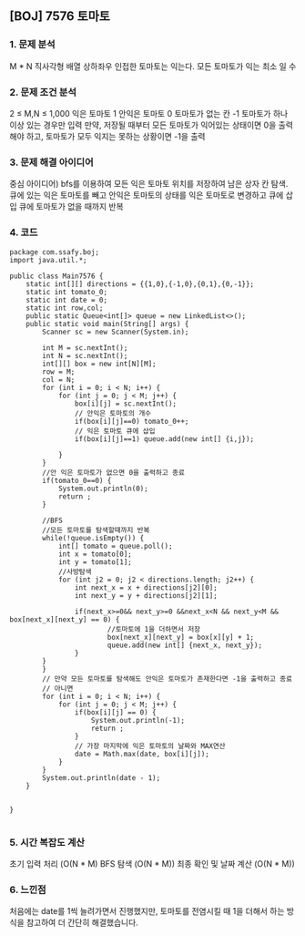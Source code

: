 ## [BOJ] 7576 토마토

### 1. 문제 분석 
M * N 직사각형 배열
상하좌우 인접한 토마토는 익는다.
모든 토마토가 익는 최소 일 수
### 2. 문제 조건 분석
 2 ≤ M,N ≤ 1,000 
 익은 토마토 1 안익은 토마토 0 토마토가 없는 칸 -1
 토마토가 하나 이상 있는 경우만 입력
 만약, 저장될 때부터 모든 토마토가 익어있는 상태이면 0을 출력해야 하고, 토마토가 모두 익지는 못하는 상황이면 -1을 출력
### 3. 문제 해결 아이디어
중심 아이디어)
bfs를 이용하여 모든 익은 토마토 위치를 저장하여 남은 상자 칸 탐색.
큐에 있는 익은 토마토를 빼고 안익은 토마토의 상태를 익은 토마토로 변경하고 큐에 삽입
큐에 토마토가 없을 때까지 반복

### 4. 코드 
```
package com.ssafy.boj;
import java.util.*;

public class Main7576 {
	static int[][] directions = {{1,0},{-1,0},{0,1},{0,-1}};
	static int tomato_0;
	static int date = 0;
	static int row,col;
	public static Queue<int[]> queue = new LinkedList<>();
	public static void main(String[] args) {
		Scanner sc = new Scanner(System.in);
		
		int M = sc.nextInt();
		int N = sc.nextInt();
		int[][] box = new int[N][M];
		row = M;
		col = N;
		for (int i = 0; i < N; i++) {
			for (int j = 0; j < M; j++) {
				box[i][j] = sc.nextInt();
				// 안익은 토마토의 개수 
				if(box[i][j]==0) tomato_0++;
				// 익은 토마토 큐에 삽입
				if(box[i][j]==1) queue.add(new int[] {i,j});
				
			}
		}
		//안 익은 토마토가 없으면 0을 출력하고 종료
		if(tomato_0==0) {
			System.out.println(0);
			return ;
		}

		//BFS
		//모든 토마토를 탐색할때까지 반복
		while(!queue.isEmpty()) {
			int[] tomato = queue.poll();
			int x = tomato[0];
			int y = tomato[1];
			//사방탐색
			for (int j2 = 0; j2 < directions.length; j2++) {
				int next_x = x + directions[j2][0];
				int next_y = y + directions[j2][1];
				
				if(next_x>=0&& next_y>=0 &&next_x<N && next_y<M && box[next_x][next_y] == 0) {
						//토마토에 1을 더하면서 저장
						box[next_x][next_y] = box[x][y] + 1;
						queue.add(new int[] {next_x, next_y});
				}
		}
		}
		// 만약 모든 토마토를 탐색해도 안익은 토마토가 존재한다면 -1을 출력하고 종료
		// 아니면 
		for (int i = 0; i < N; i++) {
			for (int j = 0; j < M; j++) {
				if(box[i][j] == 0) {
					System.out.println(-1);
					return ;
				}
				// 가장 마지막에 익은 토마토의 날짜와 MAX연산
				date = Math.max(date, box[i][j]);
			}
		}
		System.out.println(date - 1);
	}


}


```

### 5. 시간 복잡도 계산
초기 입력 처리 (O(N * M)
BFS 탐색 (O(N * M))
최종 확인 및 날짜 계산 (O(N * M))
### 6. 느낀점
처음에는 date를 1씩 늘려가면서 진행했지만, 토마토를 전염시킬 때 1을 더해서 하는 방식을 참고하여 더 간단히 해결했습니다. 